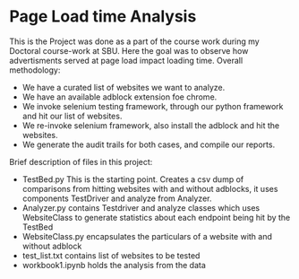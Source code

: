 # Page Load time Analysis

This is the Project was done as a part of the course work during my Doctoral course-work at SBU.
Here the goal was to observe how advertisments served at page load impact loading time. Overall methodology:
- We have a curated list of websites we want to analyze.
- We have an available adblock extension foe chrome.
- We invoke selenium testing framework, through our python framework and hit our list of websites.
- We re-invoke selenium framework, also install the adblock and hit the websites.
- We generate the audit trails for both cases, and compile our reports.

Brief description of files in this project:
- TestBed.py This is the starting point. Creates a csv dump of comparisons from hitting websites with and without adblocks, it uses components TestDriver and analyze from Analyzer.
- Analyzer.py contains Testdriver and analyze classes which uses WebsiteClass to generate statistics about each endpoint being hit by the TestBed
- WebsiteClass.py encapsulates the particulars of a website with and without adblock 
- test_list.txt contains list of websites to be tested
- workbook1.ipynb holds the analysis from the data
